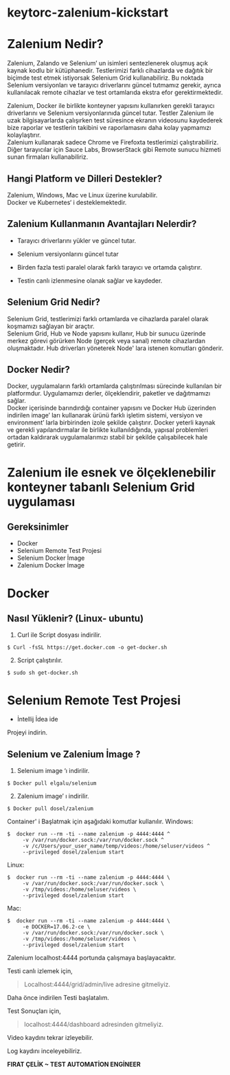 # keytorc-zalenium-kickstart

# Zalenium Nedir?

Zalenium, Zalando ve Selenium’ un isimleri sentezlenerek oluşmuş açık kaynak kodlu bir kütüphanedir. Testlerimizi farklı cihazlarda ve dağıtık bir biçimde test etmek istiyorsak Selenium Grid kullanabiliriz. Bu noktada Selenium versiyonları ve tarayıcı driverlarını güncel tutmamız gerekir, ayrıca kullanılacak remote cihazlar ve test ortamlarıda ekstra efor gerektirmektedir.   

Zalenium, Docker ile birlikte konteyner yapısını kullanırken gerekli tarayıcı driverlarını ve Selenium versiyonlarınıda güncel tutar. Testler Zalenium ile uzak bilgisayarlarda çalışırken test süresince ekranın videosunu kaydederek bize raporlar ve testlerin takibini ve raporlamasını daha kolay yapmamızı kolaylaştırır.  
Zalenium kullanarak sadece Chrome ve Firefoxta testlerimizi çalıştırabiliriz. 
Diğer tarayıcılar için Sauce Labs, BrowserStack gibi Remote sunucu hizmeti sunan firmaları kullanabiliriz.

## Hangi Platform ve Dilleri Destekler?  
Zalenium, Windows, Mac ve Linux üzerine kurulabilir.  
    Docker ve Kubernetes‘ i desteklemektedir.


## Zalenium Kullanmanın Avantajları Nelerdir?

*	Tarayıcı driverlarını yükler ve güncel tutar.

*	Selenium versiyonlarını güncel tutar

*	Birden fazla testi paralel olarak farklı tarayıcı ve ortamda çalıştırır.

* Testin canlı izlenmesine olanak sağlar ve kaydeder.


## Selenium Grid Nedir?
Selenium Grid, testlerimizi farklı ortamlarda ve cihazlarda paralel olarak koşmamızı sağlayan bir araçtır.    
Selenium Grid, Hub ve Node yapısını kullanır, Hub bir sunucu üzerinde merkez görevi görürken Node (gerçek veya sanal) remote cihazlardan oluşmaktadır. Hub driverları yöneterek Node' lara istenen komutları gönderir.



## Docker Nedir?
Docker, uygulamaların farklı ortamlarda çalıştırılması sürecinde kullanılan bir platformdur. Uygulamamızı derler, ölçeklendirir, paketler ve dağıtmamızı sağlar.     
Docker içerisinde barındırdığı container yapısını ve Docker Hub üzerinden indirilen image’ ları kullanarak ürünü farklı işletim sistemi, versiyon ve environment’ larla birbirinden izole şekilde çalıştırır.
Docker yeterli kaynak ve gerekli yapılandırmalar ile birlikte kullanıldığında, yapısal problemleri ortadan kaldırarak
uygulamalarımızı stabil bir şekilde çalışabilecek hale getirir.






#  Zalenium ile esnek ve ölçeklenebilir konteyner tabanlı Selenium Grid uygulaması
## Gereksinimler

- Docker   
- Selenium Remote Test Projesi  
- Selenium Docker İmage  
- Zalenium Docker İmage


# Docker 
## Nasıl Yüklenir? (Linux- ubuntu)

1. Curl ile Script dosyası indirilir.
```
$ Curl -fsSL https://get.docker.com -o get-docker.sh
```
2. Script çalıştırılır.
```
$ sudo sh get-docker.sh
```

# Selenium Remote Test Projesi
- İntellij İdea ide

Projeyi indirin. 



## Selenium ve Zalenium İmage ?

1.	Selenium image ‘ı indirilir.
```
$ Docker pull elgalu/selenium
```
2.	Zalenium image’ ı indirilir.

```
$ Docker pull dosel/zalenium
```

 Container' i Başlatmak için aşağıdaki komutlar kullanılır.
 Windows:
 ```
 $  docker run --rm -ti --name zalenium -p 4444:4444 ^
      -v /var/run/docker.sock:/var/run/docker.sock ^
      -v /c/Users/your_user_name/temp/videos:/home/seluser/videos ^
      --privileged dosel/zalenium start 

 ```
 
  Linux:
 ```
 $  docker run --rm -ti --name zalenium -p 4444:4444 \
      -v /var/run/docker.sock:/var/run/docker.sock \
      -v /tmp/videos:/home/seluser/videos \
      --privileged dosel/zalenium start    

 ```
 
  Mac:
 ```
 $  docker run --rm -ti --name zalenium -p 4444:4444 \
      -e DOCKER=17.06.2-ce \
      -v /var/run/docker.sock:/var/run/docker.sock \
      -v /tmp/videos:/home/seluser/videos \
      --privileged dosel/zalenium start   

 ```
 
 Zalenium localhost:4444 portunda çalışmaya başlayacaktır.

 
 Testi canlı izlemek için,
 >  Localhost:4444/grid/admin/live adresine gitmeliyiz.
 
 Daha önce indirilen Testi başlatalım. 

 Test Sonuçları için,
> localhost:4444/dashboard adresinden gitmeliyiz.
 
 
 Video kaydını tekrar izleyebilir.
 
 Log kaydını inceleyebiliriz.
 
 
 **FIRAT ÇELİK ~ TEST AUTOMATİON ENGİNEER**
